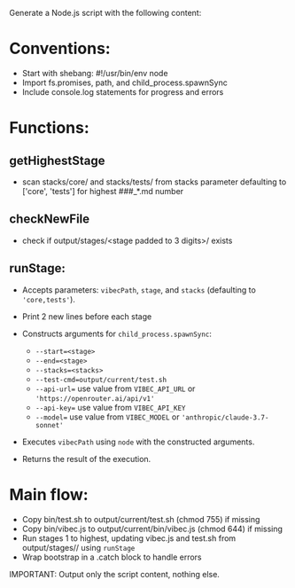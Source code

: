 Generate a Node.js script with the following content:

# Conventions:
- Start with shebang: #!/usr/bin/env node
- Import fs.promises, path, and child_process.spawnSync
- Include console.log statements for progress and errors

# Functions:

## getHighestStage
  - scan stacks/core/ and stacks/tests/ from stacks parameter defaulting to ['core', 'tests'] for highest ###_*.md number
## checkNewFile
  - check if output/stages/<stage padded to 3 digits>/<filename> exists
## runStage:
  - Accepts parameters: `vibecPath`, `stage`, and `stacks` (defaulting to `'core,tests'`).
  - Print 2 new lines before each stage
  - Constructs arguments for `child_process.spawnSync`:
    - `--start=<stage>`
    - `--end=<stage>`
    - `--stacks=<stacks>`
    - `--test-cmd=output/current/test.sh`
    - `--api-url=` use value from `VIBEC_API_URL` or `'https://openrouter.ai/api/v1'`
    - `--api-key=` use value from `VIBEC_API_KEY`
    - `--model=` use value from `VIBEC_MODEL` or `'anthropic/claude-3.7-sonnet'`

  - Executes `vibecPath` using `node` with the constructed arguments.
  - Returns the result of the execution.

# Main flow:
  - Copy bin/test.sh to output/current/test.sh (chmod 755) if missing
  - Copy bin/vibec.js to output/current/bin/vibec.js (chmod 644) if missing
  - Run stages 1 to highest, updating vibec.js and test.sh from output/stages/<stage>/ using `runStage`
  - Wrap bootstrap in a .catch block to handle errors


IMPORTANT: Output only the script content, nothing else.


